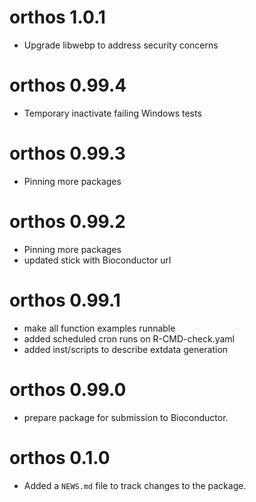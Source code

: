 # orthos 1.0.1

- Upgrade libwebp to address security concerns

# orthos 0.99.4

- Temporary inactivate failing Windows tests

# orthos 0.99.3

- Pinning more packages

# orthos 0.99.2

- Pinning more packages
- updated stick with Bioconductor url

# orthos 0.99.1

- make all function examples runnable
- added scheduled cron runs on R-CMD-check.yaml
- added inst/scripts to describe extdata generation

# orthos 0.99.0

- prepare package for submission to Bioconductor.

# orthos 0.1.0

- Added a `NEWS.md` file to track changes to the package.
